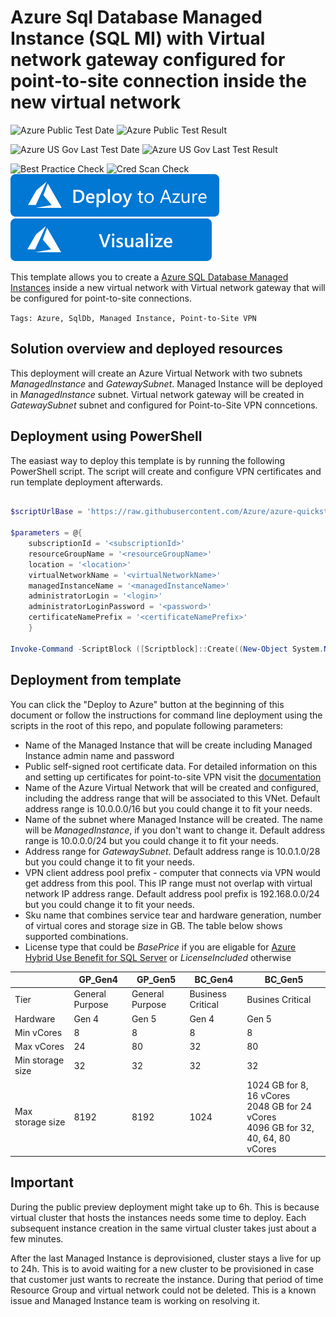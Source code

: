 # Azure Sql Database Managed Instance (SQL MI) with Virtual network gateway configured for point-to-site connection inside the new virtual network

![Azure Public Test Date](https://azurequickstartsservice.blob.core.windows.net/badges/201-sqlmi-new-vnet-w-point-to-site-vpn/PublicLastTestDate.svg)
![Azure Public Test Result](https://azurequickstartsservice.blob.core.windows.net/badges/201-sqlmi-new-vnet-w-point-to-site-vpn/PublicDeployment.svg)

![Azure US Gov Last Test Date](https://azurequickstartsservice.blob.core.windows.net/badges/201-sqlmi-new-vnet-w-point-to-site-vpn/FairfaxLastTestDate.svg)
![Azure US Gov Last Test Result](https://azurequickstartsservice.blob.core.windows.net/badges/201-sqlmi-new-vnet-w-point-to-site-vpn/FairfaxDeployment.svg)

![Best Practice Check](https://azurequickstartsservice.blob.core.windows.net/badges/201-sqlmi-new-vnet-w-point-to-site-vpn/BestPracticeResult.svg)
![Cred Scan Check](https://azurequickstartsservice.blob.core.windows.net/badges/201-sqlmi-new-vnet-w-point-to-site-vpn/CredScanResult.svg)
[![Deploy To Azure](https://raw.githubusercontent.com/Azure/azure-quickstart-templates/master/1-CONTRIBUTION-GUIDE/images/deploytoazure.svg?sanitize=true)]("https://portal.azure.com/#create/Microsoft.Template/uri/https%3A%2F%2Fraw.githubusercontent.com%2FAzure%2Fazure-quickstart-templates%2Fmaster%2F201-sqlmi-new-vnet-w-point-to-site-vpn%2Fazuredeploy.json")  [![Visualize](https://raw.githubusercontent.com/Azure/azure-quickstart-templates/master/1-CONTRIBUTION-GUIDE/images/visualizebutton.svg?sanitize=true)]("http://armviz.io/#/?load=https%3A%2F%2Fraw.githubusercontent.com%2FAzure%2Fazure-quickstart-templates%2Fmaster%2F201-sqlmi-new-vnet-w-point-to-site-vpn%2Fazuredeploy.json")
    


    


This template allows you to create a [Azure SQL Database Managed Instances](https://docs.microsoft.com/en-us/azure/sql-database/sql-database-managed-instance) inside a new virtual network with Virtual network gateway that will be configured for point-to-site connections.

`Tags: Azure, SqlDb, Managed Instance, Point-to-Site VPN`

## Solution overview and deployed resources

This deployment will create an Azure Virtual Network with two subnets _ManagedInstance_ and _GatewaySubnet_. Managed Instance will be deployed in _ManagedInstance_ subnet. Virtual network gateway will be created in _GatewaySubnet_ subnet and configured for Point-to-Site VPN conncetions.

## Deployment using PowerShell

The easiast way to deploy this template is by running the following PowerShell script. The script will create and configure VPN certificates and run template deployment afterwards.

```powershell

$scriptUrlBase = 'https://raw.githubusercontent.com/Azure/azure-quickstart-templates/master/201-sqlmi-new-vnet-w-point-to-site-vpn'

$parameters = @{
    subscriptionId = '<subscriptionId>'
    resourceGroupName = '<resourceGroupName>'
    location = '<location>'
    virtualNetworkName = '<virtualNetworkName>'
    managedInstanceName = '<managedInstanceName>'
    administratorLogin = '<login>'
    administratorLoginPassword = '<password>'
    certificateNamePrefix = '<certificateNamePrefix>'
    }

Invoke-Command -ScriptBlock ([Scriptblock]::Create((New-Object System.Net.WebClient).DownloadString($scriptUrlBase+'/scripts/deploy.ps1'))) -ArgumentList $parameters, $scriptUrlBase

```

## Deployment from template

You can click the "Deploy to Azure" button at the beginning of this document or follow the instructions for command line deployment using the scripts in the root of this repo, and populate following parameters:
 - Name of the Managed Instance that will be create including Managed Instance admin name and password
 - Public self-signed root certificate data. For detailed information on this and setting up certificates for point-to-site VPN visit the [documentation](https://docs.microsoft.com/en-us/azure/vpn-gateway/vpn-gateway-certificates-point-to-site)
 - Name of the Azure Virtual Network that will be created and configured, including the address range that will be associated to this VNet. Default address range is 10.0.0.0/16 but you could change it to fit your needs.
 - Name of the subnet where Managed Instance will be created. The name will be _ManagedInstance_, if you don't want to change it. Default address range is 10.0.0.0/24 but you could change it to fit your needs.
 - Address range for _GatewaySubnet_. Default address range is 10.0.1.0/28 but you could change it to fit your needs.
 - VPN client address pool prefix - computer that connects via VPN would get address from this pool. This IP range must not overlap with virtual network IP address range. Default address pool prefix is 192.168.0.0/24 but you could change it to fit your needs.
 - Sku name that combines service tear and hardware generation, number of virtual cores and storage size in GB. The table below shows supported combinations.
 - License type that could be _BasePrice_ if you are eligable for [Azure Hybrid Use Benefit for SQL Server](https://azure.microsoft.com/en-us/pricing/hybrid-benefit/) or _LicenseIncluded_ otherwise

||GP_Gen4|GP_Gen5|BC_Gen4|BC_Gen5|
|----|------|-----|------|-----|
|Tier|General Purpose|General Purpose|Business Critical|Busines Critical|
|Hardware|Gen 4|Gen 5|Gen 4|Gen 5|
|Min vCores|8|8|8|8|
|Max vCores|24|80|32|80|
|Min storage size|32|32|32|32|
|Max storage size|8192|8192|1024|1024 GB for 8, 16 vCores<br/>2048 GB for 24 vCores<br/>4096 GB for 32, 40, 64, 80 vCores|

## Important

During the public preview deployment might take up to 6h. This is because virtual cluster that hosts the instances needs some time to deploy. Each subsequent instance creation in the same virtual cluster takes just about a few minutes.

After the last Managed Instance is deprovisioned, cluster stays a live for up to 24h. This is to avoid waiting for a new cluster to be provisioned in case that customer just wants to recreate the instance. During that period of time Resource Group and virtual network could not be deleted. This is a known issue and Managed Instance team is working on resolving it.



